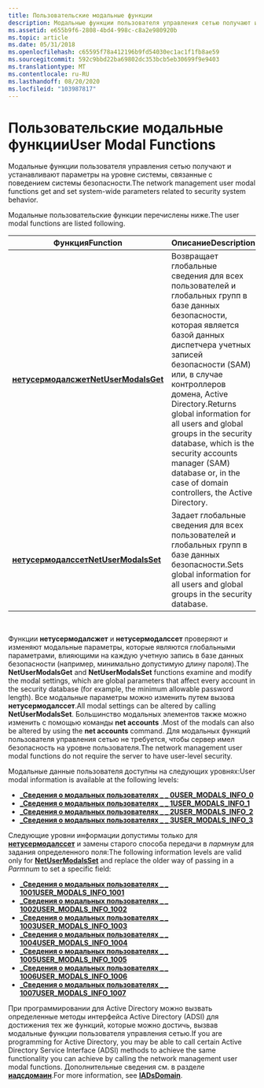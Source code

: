 ```yaml
---
title: Пользовательские модальные функции
description: Модальные функции пользователя управления сетью получают и устанавливают параметры на уровне системы, связанные с поведением системы безопасности.
ms.assetid: e655b9f6-2808-4bd4-998c-c8a2e980920b
ms.topic: article
ms.date: 05/31/2018
ms.openlocfilehash: c65595f78a412196b9fd54030ec1ac1f1fb8ae59
ms.sourcegitcommit: 592c9bbd22ba69802dc353bcb5eb30699f9e9403
ms.translationtype: MT
ms.contentlocale: ru-RU
ms.lasthandoff: 08/20/2020
ms.locfileid: "103987817"
---
```

# <a name="user-modal-functions"></a><span data-ttu-id="efa07-103">Пользовательские модальные функции</span><span class="sxs-lookup"><span data-stu-id="efa07-103">User Modal Functions</span></span>

<span data-ttu-id="efa07-104">Модальные функции пользователя управления сетью получают и устанавливают параметры на уровне системы, связанные с поведением системы безопасности.</span><span class="sxs-lookup"><span data-stu-id="efa07-104">The network management user modal functions get and set system-wide parameters related to security system behavior.</span></span>

<span data-ttu-id="efa07-105">Модальные пользовательские функции перечислены ниже.</span><span class="sxs-lookup"><span data-stu-id="efa07-105">The user modal functions are listed following.</span></span>



| <span data-ttu-id="efa07-106">Функция</span><span class="sxs-lookup"><span data-stu-id="efa07-106">Function</span></span>                                     | <span data-ttu-id="efa07-107">Описание</span><span class="sxs-lookup"><span data-stu-id="efa07-107">Description</span></span>                                                                                                                                                                                             |
|----------------------------------------------|---------------------------------------------------------------------------------------------------------------------------------------------------------------------------------------------------------|
| [<span data-ttu-id="efa07-108">**нетусермодалсжет**</span><span class="sxs-lookup"><span data-stu-id="efa07-108">**NetUserModalsGet**</span></span>](/windows/desktop/api/Lmaccess/nf-lmaccess-netusermodalsget) | <span data-ttu-id="efa07-109">Возвращает глобальные сведения для всех пользователей и глобальных групп в базе данных безопасности, которая является базой данных диспетчера учетных записей безопасности (SAM) или, в случае контроллеров домена, Active Directory.</span><span class="sxs-lookup"><span data-stu-id="efa07-109">Returns global information for all users and global groups in the security database, which is the security accounts manager (SAM) database or, in the case of domain controllers, the Active Directory.</span></span> |
| [<span data-ttu-id="efa07-110">**нетусермодалссет**</span><span class="sxs-lookup"><span data-stu-id="efa07-110">**NetUserModalsSet**</span></span>](/windows/desktop/api/Lmaccess/nf-lmaccess-netusermodalsset) | <span data-ttu-id="efa07-111">Задает глобальные сведения для всех пользователей и глобальных групп в базе данных безопасности.</span><span class="sxs-lookup"><span data-stu-id="efa07-111">Sets global information for all users and global groups in the security database.</span></span>                                                                                                                       |



 

<span data-ttu-id="efa07-112">Функции **нетусермодалсжет** и **нетусермодалссет** проверяют и изменяют модальные параметры, которые являются глобальными параметрами, влияющими на каждую учетную запись в базе данных безопасности (например, минимально допустимую длину пароля).</span><span class="sxs-lookup"><span data-stu-id="efa07-112">The **NetUserModalsGet** and **NetUserModalsSet** functions examine and modify the modal settings, which are global parameters that affect every account in the security database (for example, the minimum allowable password length).</span></span> <span data-ttu-id="efa07-113">Все модальные параметры можно изменить путем вызова **нетусермодалссет**.</span><span class="sxs-lookup"><span data-stu-id="efa07-113">All modal settings can be altered by calling **NetUserModalsSet**.</span></span> <span data-ttu-id="efa07-114">Большинство модальных элементов также можно изменить с помощью команды **net accounts** .</span><span class="sxs-lookup"><span data-stu-id="efa07-114">Most of the modals can also be altered by using the **net accounts** command.</span></span> <span data-ttu-id="efa07-115">Для модальных функций пользователя управления сетью не требуется, чтобы сервер имел безопасность на уровне пользователя.</span><span class="sxs-lookup"><span data-stu-id="efa07-115">The network management user modal functions do not require the server to have user-level security.</span></span>

<span data-ttu-id="efa07-116">Модальные данные пользователя доступны на следующих уровнях:</span><span class="sxs-lookup"><span data-stu-id="efa07-116">User modal information is available at the following levels:</span></span>

-   [<span data-ttu-id="efa07-117">**\_Сведения о модальных пользователях \_ \_ 0**</span><span class="sxs-lookup"><span data-stu-id="efa07-117">**USER\_MODALS\_INFO\_0**</span></span>](/windows/desktop/api/Lmaccess/ns-lmaccess-user_modals_info_0)
-   [<span data-ttu-id="efa07-118">**\_Сведения о модальных пользователях \_ \_ 1**</span><span class="sxs-lookup"><span data-stu-id="efa07-118">**USER\_MODALS\_INFO\_1**</span></span>](/windows/desktop/api/Lmaccess/ns-lmaccess-user_modals_info_1)
-   [<span data-ttu-id="efa07-119">**\_Сведения о модальных пользователях \_ \_ 2**</span><span class="sxs-lookup"><span data-stu-id="efa07-119">**USER\_MODALS\_INFO\_2**</span></span>](/windows/desktop/api/Lmaccess/ns-lmaccess-user_modals_info_2)
-   [<span data-ttu-id="efa07-120">**\_Сведения о модальных пользователях \_ \_ 3**</span><span class="sxs-lookup"><span data-stu-id="efa07-120">**USER\_MODALS\_INFO\_3**</span></span>](/windows/desktop/api/Lmaccess/ns-lmaccess-user_modals_info_3)

<span data-ttu-id="efa07-121">Следующие уровни информации допустимы только для [**нетусермодалссет**](/windows/desktop/api/Lmaccess/nf-lmaccess-netusermodalsset) и замены старого способа передачи в *пармнум* для задания определенного поля:</span><span class="sxs-lookup"><span data-stu-id="efa07-121">The following information levels are valid only for [**NetUserModalsSet**](/windows/desktop/api/Lmaccess/nf-lmaccess-netusermodalsset) and replace the older way of passing in a *Parmnum* to set a specific field:</span></span>

-   [<span data-ttu-id="efa07-122">**\_Сведения о модальных пользователях \_ \_ 1001**</span><span class="sxs-lookup"><span data-stu-id="efa07-122">**USER\_MODALS\_INFO\_1001**</span></span>](/windows/desktop/api/Lmaccess/ns-lmaccess-user_modals_info_1001)
-   [<span data-ttu-id="efa07-123">**\_Сведения о модальных пользователях \_ \_ 1002**</span><span class="sxs-lookup"><span data-stu-id="efa07-123">**USER\_MODALS\_INFO\_1002**</span></span>](/windows/desktop/api/Lmaccess/ns-lmaccess-user_modals_info_1002)
-   [<span data-ttu-id="efa07-124">**\_Сведения о модальных пользователях \_ \_ 1003**</span><span class="sxs-lookup"><span data-stu-id="efa07-124">**USER\_MODALS\_INFO\_1003**</span></span>](/windows/desktop/api/Lmaccess/ns-lmaccess-user_modals_info_1003)
-   [<span data-ttu-id="efa07-125">**\_Сведения о модальных пользователях \_ \_ 1004**</span><span class="sxs-lookup"><span data-stu-id="efa07-125">**USER\_MODALS\_INFO\_1004**</span></span>](/windows/desktop/api/Lmaccess/ns-lmaccess-user_modals_info_1004)
-   [<span data-ttu-id="efa07-126">**\_Сведения о модальных пользователях \_ \_ 1005**</span><span class="sxs-lookup"><span data-stu-id="efa07-126">**USER\_MODALS\_INFO\_1005**</span></span>](/windows/desktop/api/Lmaccess/ns-lmaccess-user_modals_info_1005)
-   [<span data-ttu-id="efa07-127">**\_Сведения о модальных пользователях \_ \_ 1006**</span><span class="sxs-lookup"><span data-stu-id="efa07-127">**USER\_MODALS\_INFO\_1006**</span></span>](/windows/desktop/api/Lmaccess/ns-lmaccess-user_modals_info_1006)
-   [<span data-ttu-id="efa07-128">**\_Сведения о модальных пользователях \_ \_ 1007**</span><span class="sxs-lookup"><span data-stu-id="efa07-128">**USER\_MODALS\_INFO\_1007**</span></span>](/windows/desktop/api/Lmaccess/ns-lmaccess-user_modals_info_1007)

<span data-ttu-id="efa07-129">При программировании для Active Directory можно вызвать определенные методы интерфейса Active Directory (ADSI) для достижения тех же функций, которые можно достичь, вызвав модальные функции пользователя управления сетью.</span><span class="sxs-lookup"><span data-stu-id="efa07-129">If you are programming for Active Directory, you may be able to call certain Active Directory Service Interface (ADSI) methods to achieve the same functionality you can achieve by calling the network management user modal functions.</span></span> <span data-ttu-id="efa07-130">Дополнительные сведения см. в разделе [**иадсдомаин**](/windows/desktop/api/iads/nn-iads-iadsdomain).</span><span class="sxs-lookup"><span data-stu-id="efa07-130">For more information, see [**IADsDomain**](/windows/desktop/api/iads/nn-iads-iadsdomain).</span></span>

 

 